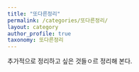```yaml
---
title: "또다른정리"
permalink: /categories/또다른정리/
layout: category
author_profile: true
taxonomy: 또다른정리
---
```


추가적으로 정리하고 싶은 것들ㅇ르 정리해 본다. 
